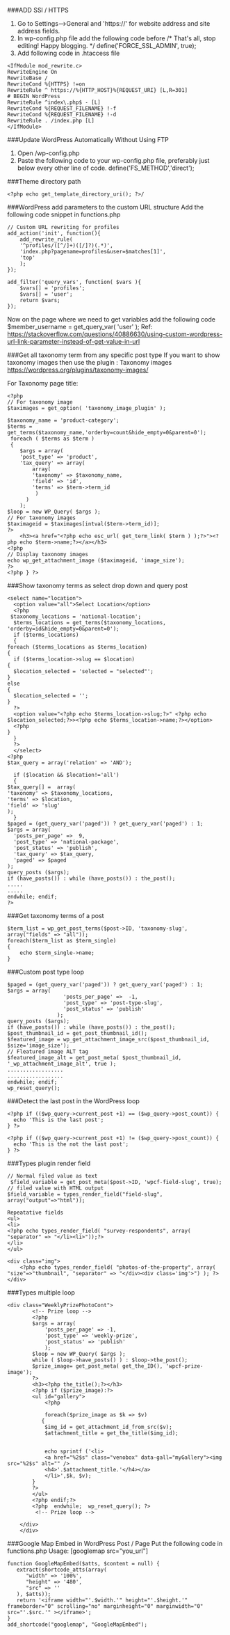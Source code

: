 ###ADD SSl / HTTPS
1. Go to Settings-->General and 'https://' for website address and site address fields.
2. In wp-config.php file add the following code before
/* That's all, stop editing! Happy blogging. */
define('FORCE_SSL_ADMIN', true);
3. Add following code in .htaccess file
```
<IfModule mod_rewrite.c>
RewriteEngine On
RewriteBase /
RewriteCond %{HTTPS} !=on
RewriteRule ^ https://%{HTTP_HOST}%{REQUEST_URI} [L,R=301]
# BEGIN WordPress
RewriteRule ^index\.php$ - [L]
RewriteCond %{REQUEST_FILENAME} !-f
RewriteCond %{REQUEST_FILENAME} !-d
RewriteRule . /index.php [L]
</IfModule>
```

###Update WordPress Automatically Without Using FTP
1. Open /wp-config.php
2. Paste the following code to your wp-config.php file, preferably just below every other line of code.
define('FS_METHOD','direct');


###Theme directory path
```
<?php echo get_template_directory_uri(); ?>/
```

###WordPress add parameters to the custom URL structure
Add the following code snippet in functions.php
```
// Custom URL rewriting for profiles
add_action('init', function(){
    add_rewrite_rule(
    '^profiles/([^/]+)([/]?)(.*)',
    'index.php?pagename=profiles&user=$matches[1]',
    'top'
    );
});

add_filter('query_vars', function( $vars ){
    $vars[] = 'profiles';
    $vars[] = 'user';
    return $vars;
});

```
Now on the page where we need to get variables add the following code
$member_username = get_query_var( 'user' );
Ref: https://stackoverflow.com/questions/40886630/using-custom-wordpress-url-link-parameter-instead-of-get-value-in-url

###Get all taxonomy term from any specific post type
If you want to show taxonomy images then use the plugin : Taxonomy images
https://wordpress.org/plugins/taxonomy-images/

For Taxonomy page title: <?php single_cat_title(); ?>

```
<?php
// For taxonomy image
$taximages = get_option( 'taxonomy_image_plugin' );

$taxonomy_name = 'product-category';
$terms = get_terms($taxonomy_name,'orderby=count&hide_empty=0&parent=0');
 foreach ( $terms as $term ) 
 {
    $args = array(
    'post_type' => 'product',
    'tax_query' => array(
        array(
        'taxonomy' => $taxonomy_name,
        'field' => 'id',
        'terms' => $term->term_id
         )
      )
    );
$loop = new WP_Query( $args );
// For taxonomy images
$taximageid = $taximages[intval($term->term_id)];
?>
    <h3><a href="<?php echo esc_url( get_term_link( $term ) );?>"><?php echo $term->name;?></a></h3>
<?php 
// Display taxonomy images
echo wp_get_attachment_image ($taximageid, 'image_size');
?>
<?php } ?>
```

###Show taxonomy terms as select drop down and query post
```
<select name="location">
  <option value="all">Select Location</option>
  <?php
 $taxonomy_locations = 'national-location';
  $terms_locations = get_terms($taxonomy_locations, 'orderby=id&hide_empty=0&parent=0');
  if ($terms_locations)
  {
foreach ($terms_locations as $terms_location)
{
  if ($terms_location->slug == $location)
{
  $location_selected = 'selected = "selected"';
}
else
{
  $location_selected = '';
}
  ?>
  <option value="<?php echo $terms_location->slug;?>" <?php echo $location_selected;?>><?php echo $terms_location->name;?></option>
  <?php
}
  }
  ?>
  </select>
<?php
$tax_query = array('relation' => 'AND');

  if ($location && $location!='all')
  {
$tax_query[] =  array(
'taxonomy' => $taxonomy_locations,
'terms' => $location,
'field' => 'slug'
);
  }
$paged = (get_query_var('paged')) ? get_query_var('paged') : 1;
$args = array(
  'posts_per_page' =>  9,
  'post_type' => 'national-package',
  'post_status' => 'publish',
  'tax_query' => $tax_query,
  'paged' => $paged
);
query_posts ($args);
if (have_posts()) : while (have_posts()) : the_post();
.....
.....
endwhile; endif;
?>
```

###Get taxonomy terms of a post
```
$term_list = wp_get_post_terms($post->ID, 'taxonomy-slug', array("fields" => "all"));
foreach($term_list as $term_single) 
{
    echo $term_single->name; 
}
```

###Custom post type loop
```
$paged = (get_query_var('paged')) ? get_query_var('paged') : 1;
$args = array(
                  'posts_per_page' =>  -1,
                  'post_type' => 'post-type-slug',
                  'post_status' => 'publish'
                );
query_posts ($args);
if (have_posts()) : while (have_posts()) : the_post();
$post_thumbnail_id = get_post_thumbnail_id();
$featured_image = wp_get_attachment_image_src($post_thumbnail_id, $size='image_size');
// Fleatured image ALT tag
$featured_image_alt = get_post_meta( $post_thumbnail_id, '_wp_attachment_image_alt', true );
..................
..................
endwhile; endif;
wp_reset_query();
```

###Detect the last post in the WordPress loop

```
<?php if (($wp_query->current_post +1) == ($wp_query->post_count)) {
  echo 'This is the last post';
} ?>

<?php if (($wp_query->current_post +1) != ($wp_query->post_count)) {
  echo 'This is the not the last post';
} ?>
```

###Types plugin render field
```
// Normal filed value as text
 $field_variable = get_post_meta($post->ID, 'wpcf-field-slug', true);
// filed value with HTML output
$field_variable = types_render_field("field-slug", array("output"=>"html"));

Repeatative fields
<ul>
<li>
<?php echo types_render_field( "survey-respondents", array( "separator" => "</li><li>"));?>
</li>
</ul>

<div class="img">
    <?php echo types_render_field( "photos-of-the-property", array( "size"=>"thumbnail", "separator" => "</div><div class='img'>") ); ?>
</div>
```
###Types multiple loop
```
<div class="WeeklyPrizePhotoCont">
	    <!-- Prize loop -->
	    <?php
		$args = array(
			'posts_per_page' => -1,
			'post_type' => 'weekly-prize',
			'post_status' => 'publish'
			);
		$loop = new WP_Query( $args );
		while ( $loop->have_posts() ) : $loop->the_post();
		$prize_image= get_post_meta( get_the_ID(), 'wpcf-prize-image');
		?>
		<h3><?php the_title();?></h3>
		<?php if ($prize_image):?>
		<ul id="gallery">
		    <?php
			
		    foreach($prize_image as $k => $v)
		   { 	
			$img_id = get_attachment_id_from_src($v);
			$attachment_title = get_the_title($img_id);
				

			echo sprintf ('<li>				
			<a href="%2$s" class="venobox" data-gall="myGallery"><img src="%2$s" alt="" />
			<h4>'.$attachment_title.'</h4></a>
			</li>',$k, $v);
		}
		?>
		</ul>
		<?php endif;?>
		<?php  endwhile;  wp_reset_query(); ?>
		 <!-- Prize loop -->
		
	</div>
	</div>
```
###Google Map Embed in WordPress Post / Page
Put the following code in functions.php
Usage: [googlemap src="you_url"]
```
function GoogleMapEmbed($atts, $content = null) {
   extract(shortcode_atts(array(
      "width" => '100%',
      "height" => '480',
      "src" => ''
   ), $atts));
   return '<iframe width="'.$width.'" height="'.$height.'" frameborder="0" scrolling="no" marginheight="0" marginwidth="0" src="'.$src.'" ></iframe>';
}
add_shortcode("googlemap", "GoogleMapEmbed");
```